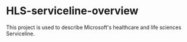 # HLS-serviceline-overview
This project is used to describe Microsoft's healthcare and life sciences Serviceline.
